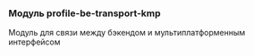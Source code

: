 ### Модуль profile-be-transport-kmp
Модуль для связи между бэкендом и мультиплатформенным интерфейсом